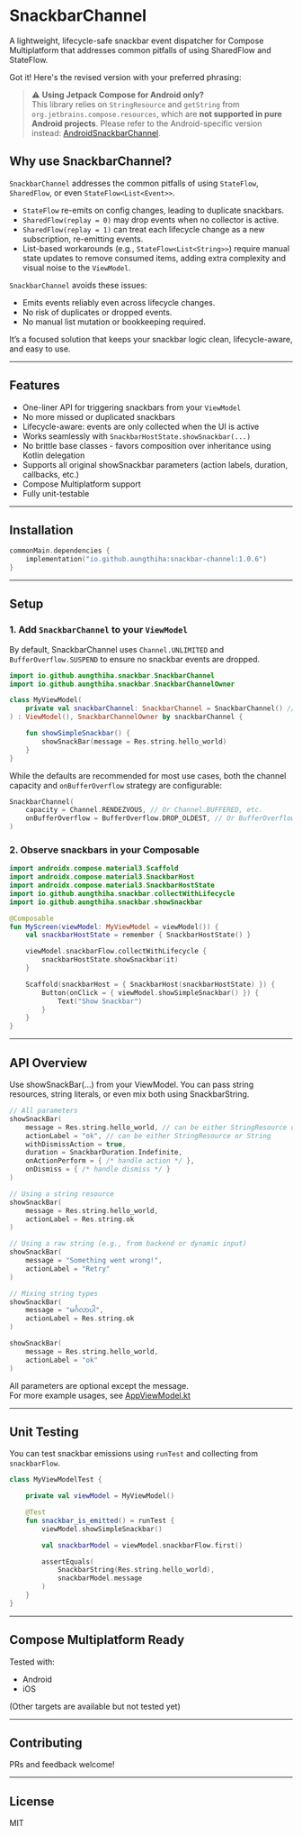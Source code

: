 # SnackbarChannel

A lightweight, lifecycle-safe snackbar event dispatcher for Compose Multiplatform that addresses common pitfalls of using SharedFlow and StateFlow.

Got it! Here's the revised version with your preferred phrasing:

> ⚠️ **Using Jetpack Compose for Android only?**    
> This library relies on `StringResource` and `getString` from `org.jetbrains.compose.resources`, which are **not supported in pure Android projects**. Please refer to the Android-specific version instead: [AndroidSnackbarChannel](https://github.com/AungThiha/AndroidSnackbarChannel).

## Why use SnackbarChannel?

`SnackbarChannel` addresses the common pitfalls of using `StateFlow`, `SharedFlow`, or even `StateFlow<List<Event>>`.

- `StateFlow` re-emits on config changes, leading to duplicate snackbars.
- `SharedFlow(replay = 0)` may drop events when no collector is active.
- `SharedFlow(replay = 1)` can treat each lifecycle change as a new subscription, re-emitting events.
- List-based workarounds (e.g., `StateFlow<List<String>>`) require manual state updates to remove consumed items, adding extra complexity and visual noise to the `ViewModel`.

`SnackbarChannel` avoids these issues:

- Emits events reliably even across lifecycle changes.
- No risk of duplicates or dropped events.
- No manual list mutation or bookkeeping required.

It’s a focused solution that keeps your snackbar logic clean, lifecycle-aware, and easy to use.

---

## Features

- One-liner API for triggering snackbars from your `ViewModel`
- No more missed or duplicated snackbars
- Lifecycle-aware: events are only collected when the UI is active
- Works seamlessly with `SnackbarHostState.showSnackbar(...)`
- No brittle base classes - favors composition over inheritance using Kotlin delegation
- Supports all original showSnackbar parameters (action labels, duration, callbacks, etc.)
- Compose Multiplatform support
- Fully unit-testable

---

## Installation

```kotlin
commonMain.dependencies {
    implementation("io.github.aungthiha:snackbar-channel:1.0.6")
}
```

---

## Setup

### 1. Add `SnackbarChannel` to your `ViewModel`
By default, SnackbarChannel uses `Channel.UNLIMITED` and `BufferOverflow.SUSPEND` to ensure no snackbar events are dropped.
```kotlin
import io.github.aungthiha.snackbar.SnackbarChannel
import io.github.aungthiha.snackbar.SnackbarChannelOwner

class MyViewModel(
    private val snackbarChannel: SnackbarChannel = SnackbarChannel() // Default: Channel.UNLIMITED
) : ViewModel(), SnackbarChannelOwner by snackbarChannel {

    fun showSimpleSnackbar() {
        showSnackBar(message = Res.string.hello_world)
    }
}
```
While the defaults are recommended for most use cases, both the channel capacity and `onBufferOverflow` strategy are configurable:
```kotlin
SnackbarChannel(
    capacity = Channel.RENDEZVOUS, // Or Channel.BUFFERED, etc.
    onBufferOverflow = BufferOverflow.DROP_OLDEST, // Or BufferOverflow.DROP_LATEST
) 
```

### 2. Observe snackbars in your Composable
```kotlin
import androidx.compose.material3.Scaffold
import androidx.compose.material3.SnackbarHost
import androidx.compose.material3.SnackbarHostState
import io.github.aungthiha.snackbar.collectWithLifecycle
import io.github.aungthiha.snackbar.showSnackbar

@Composable
fun MyScreen(viewModel: MyViewModel = viewModel()) {
    val snackbarHostState = remember { SnackbarHostState() }

    viewModel.snackbarFlow.collectWithLifecycle {
        snackbarHostState.showSnackbar(it)
    }

    Scaffold(snackbarHost = { SnackbarHost(snackbarHostState) }) {
        Button(onClick = { viewModel.showSimpleSnackbar() }) {
            Text("Show Snackbar")
        }
    }
}
```

---

## API Overview
Use showSnackBar(...) from your ViewModel. You can pass string resources, string literals, or even mix both using SnackbarString.
```kotlin
// All parameters
showSnackBar(
    message = Res.string.hello_world, // can be either StringResource or String
    actionLabel = "ok", // can be either StringResource or String
    withDismissAction = true,
    duration = SnackbarDuration.Indefinite,
    onActionPerform = { /* handle action */ },
    onDismiss = { /* handle dismiss */ }
)

// Using a string resource
showSnackBar(
    message = Res.string.hello_world,
    actionLabel = Res.string.ok
)

// Using a raw string (e.g., from backend or dynamic input)
showSnackBar(
    message = "Something went wrong!",
    actionLabel = "Retry"
)

// Mixing string types
showSnackBar(
    message = "မင်္ဂလာပါ",
    actionLabel = Res.string.ok
)

showSnackBar(
    message = Res.string.hello_world,
    actionLabel = "ok"
)
```
All parameters are optional except the message.   
For more example usages, see [AppViewModel.kt](./composeApp/src/commonMain/kotlin/io/github/aungthiha/snackbar/demo/AppViewModel.kt)

---

## Unit Testing
You can test snackbar emissions using `runTest` and collecting from `snackbarFlow`.

```kotlin
class MyViewModelTest {

    private val viewModel = MyViewModel()

    @Test
    fun snackbar_is_emitted() = runTest {
        viewModel.showSimpleSnackbar()

        val snackbarModel = viewModel.snackbarFlow.first()

        assertEquals(
            SnackbarString(Res.string.hello_world),
            snackbarModel.message
        )
    }
}
```
---

## Compose Multiplatform Ready
Tested with:
- Android
- iOS

(Other targets are available but not tested yet)

---

## Contributing
PRs and feedback welcome!

---

## License
MIT
